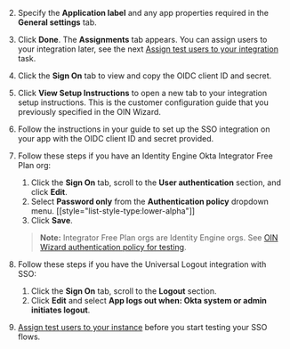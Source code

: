 2. Specify the **Application label** and any app properties required in the **General settings** tab.
3. Click **Done**. The **Assignments** tab appears.
   You can assign users to your integration later, see the next [Assign test users to your integration](#assign-test-users-to-your-integration-instance) task.
4. Click the **Sign On** tab to view and copy the OIDC client ID and secret.
5. Click **View Setup Instructions** to open a new tab to your integration setup instructions. This is the customer configuration guide that you previously specified in the OIN Wizard.
6. Follow the instructions in your guide to set up the SSO integration on your app with the OIDC client ID and secret provided.
7. Follow these steps if you have an Identity Engine Okta Integrator Free Plan org:
   1. Click the **Sign On** tab, scroll to the **User authentication** section, and click **Edit**.
   1. Select **Password only** from the **Authentication policy** dropdown menu.
   [[style="list-style-type:lower-alpha"]]
   1. Click **Save**.
   > **Note:** Integrator Free Plan orgs are Identity Engine orgs. See [OIN Wizard authentication policy for testing](/docs/guides/submit-app-prereq/main/#oin-wizard-authentication-policy-for-testing).
8. Follow these steps if you have the Universal Logout integration with SSO:
   1. Click the **Sign On** tab, scroll to the **Logout** section.
   1. Click **Edit** and select **App logs out when: Okta system or admin initiates logout**.

9. [Assign test users to your instance](#assign-test-users-to-your-integration-instance) before you start testing your SSO flows.